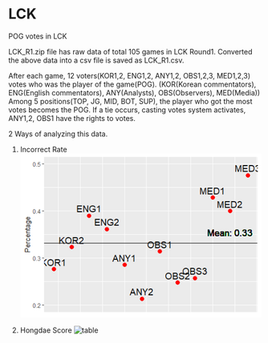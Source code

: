 # LCK
POG votes in LCK

LCK_R1.zip file has raw data of total 105 games in LCK Round1.
Converted the above data into a csv file is saved as LCK_R1.csv.

After each game, 12 voters(KOR1,2, ENG1,2, ANY1,2, OBS1,2,3, MED1,2,3) votes who was the player of the game(POG).
(KOR(Korean commentators), ENG(English commentators), ANY(Analysts), OBS(Observers), MED(Media))
Among 5 positions(TOP, JG, MID, BOT, SUP), the player who got the most votes becomes the POG.
If a tie occurs, casting votes system activates, ANY1,2, OBS1 have the rights to votes.

2 Ways of analyzing this data.
1. Incorrect Rate
![graph](./images/ppt4.png)

2. Hongdae Score
![table](./ppt/ppt6.png)
